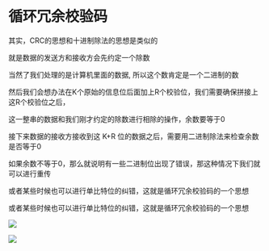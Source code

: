 # 循环冗余校验码

其实，CRC的思想和十进制除法的思想是类似的

就是数据的发送方和接收方会先约定一个除数

当然了我们处理的是计算机里面的数据, 所以这个数肯定是一个二进制的数

然后我们会想办法在K个原始的信息位后面加上R个校验位，我们需要确保拼接上这R个校验位之后，

这一整串的数据和我们刚才约定的除数进行相除的操作，余数要等于0

接下来数据的接收方接收到这 K+R 位的数据之后，需要用二进制除法来检查余数是否等于0

如果余数不等于0，那么就说明有一些二进制位出现了错误，那这种情况下我们就可以进行重传

或者某些时候也可以进行单比特位的纠错，这就是循环冗余校验码的一个思想

或者某些时候也可以进行单比特位的纠错，这就是循环冗余校验码的一个思想

![](https://pic.yupi.icu/5563/202507121554956.png)

![](https://pic.yupi.icu/5563/202507121554969.png)

### 
